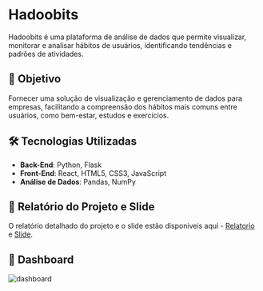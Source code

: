 # Hadoobits
Hadoobits é uma plataforma de análise de dados que permite visualizar, monitorar e analisar hábitos de usuários, identificando tendências e padrões de atividades.

## 🎯 Objetivo
Fornecer uma solução de visualização e gerenciamento de dados para empresas, facilitando a compreensão dos hábitos mais comuns entre usuários, como bem-estar, estudos e exercícios.


## 🛠️ Tecnologias Utilizadas
- **Back-End**: Python, Flask
- **Front-End**: React, HTML5, CSS3, JavaScript
- **Análise de Dados**: Pandas, NumPy


## 📄 Relatório do Projeto e Slide
O relatório detalhado do projeto e o slide estão disponiveis aqui - [Relatorio](https://github.com/j0jds/Hadoobits/blob/main/ROTEIRO%20DE%20EXTENS%C3%83O.docx)
e [Slide](https://github.com/j0jds/Hadoobits/blob/main/zBannerHadoobits.pdf).

## 🚀 Dashboard
![dashboard](https://github.com/user-attachments/assets/6989c685-8d24-4448-8268-1f990bed46f8)

